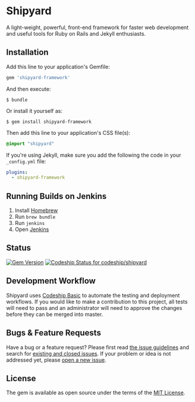 # Shipyard

A light-weight, powerful, front-end framework for faster web development and useful tools for Ruby on Rails and Jekyll enthusiasts.

## Installation

Add this line to your application's Gemfile:

```ruby
gem 'shipyard-framework'
```

And then execute:

    $ bundle

Or install it yourself as:

    $ gem install shipyard-framework

Then add this line to your application's CSS file(s):

```css
@import "shipyard"
```

If you're using Jekyll, make sure you add the following the code in your `_config.yml` file:
```yml
plugins:
  - shipyard-framework
```

## Running Builds on Jenkins
1. Install [Homebrew](https://brew.sh/)
2. Run `brew bundle`
3. Run `jenkins`
4. Open [Jenkins](http://localhost:8080/)

## Status
[![Gem Version](https://badge.fury.io/rb/shipyard-framework.svg)](https://badge.fury.io/rb/shipyard-framework)
[![Codeship Status for codeship/shipyard](https://app.codeship.com/projects/30419df0-80ff-0135-f7fb-06994b6b032d/status?branch=master)](https://app.codeship.com/projects/246808)

## Development Workflow
Shipyard uses [Codeship Basic](https://codeship.com/features/basic) to automate the testing and deployment workflows. If you would like to make a contribution to this project, all tests will need to pass and an administrator will need to approve the changes before they can be merged into master.

## Bugs & Feature Requests

Have a bug or a feature request? Please first read [the issue guidelines](https://github.com/codeship/shipyard/wiki/issues) and search for [existing and closed issues](https://github.com/codeship/shipyard/issues?utf8=%E2%9C%93&q=is%3Aissue). If your problem or idea is not addressed yet, please [open a new issue](https://github.com/codeship/shipyard/issues/new).

## License

The gem is available as open source under the terms of the [MIT License](http://opensource.org/licenses/MIT).
